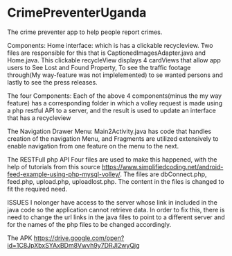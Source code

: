 # CrimePreventerUganda
The crime preventer app to help people report crimes.

Components:
Home interface: which is has a clickable recycleview. Two files are responsible for this that is CaptionedImagesAdapter.java and Home.java.
This clickable recycleView displays 4 cardViews that allow app users to See Lost and Found Property, To see the traffic footage through(My way-feature was not implelemented)
to se wanted persons and lastly to see the press releases.

The four Components:
Each of the above 4 components(minus the my way feature) has a corresponding folder in which a volley request is made using a php restful API to a server, and the result is used to update an interface that has a recycleview

The Navigation Drawer Menu:
Main2Activity.java has code that handles creation of the navigation Menu, and Fragments are utilized extensively to enable navigation from one feature on the menu to the next.

The RESTFull php API
Four files are used to make this happened, with the help of tutorials from this source
https://www.simplifiedcoding.net/android-feed-example-using-php-mysql-volley/. The files are dbConnect.php, feed.php, upload.php, uploadlost.php.
The content in the files is changed to fit the required need.

ISSUES
I nolonger have access to the server whose link in included in the java code so the application cannot retrieve data. In order to fix this, there is need to change the url links in the java files to point to a different server and for the names of the php files to be changed accordingly.

The APK 
https://drive.google.com/open?id=1C8JpXbxSYAxBDm8Vwvh9y7DRJI2wyQjg
